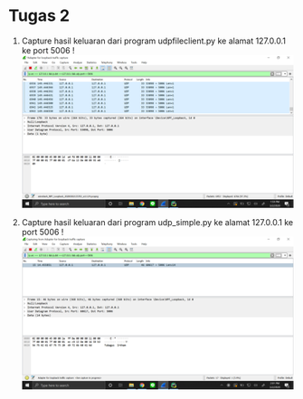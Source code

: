# **Tugas 2**

1. Capture hasil keluaran dari program udpfileclient.py ke alamat 127.0.0.1 ke port 5006 !
![](screenshot%20from%20wireshark/2a.png)

2. Capture hasil keluaran dari program udp_simple.py ke alamat 127.0.0.1 ke port 5006 !
![](screenshot%20from%20wireshark/2b.png)
